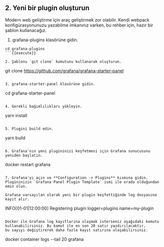## 2. Yeni bir plugin oluşturun

Modern web geliştirme için araç geliştirmek zor olabilir. Kendi webpack konfigürasyonunuzu yazabilme imkanınız varken, bu rehber için, hazır bir şablon kullanacağız.

1. grafana-plugins klasörüne gidin.

```
cd grafana-plugins
```{{execute}}

2. Şablonu `git clone` komutunu kullanarak oluşturun.
```
git clone https://github.com/grafana/grafana-starter-panel
```{{execute}}

3. grafana-starter-panel klasörüne gidin.

```
cd grafana-starter-panel
```{{execute}}

4. Gerekli bağımlılıkları yükleyin.
```
yarn install
```{{execute}}

5. Plugini build edin.
```
yarn build
```{{execute}}

6. Grafana'nın yeni plugininizi keşfetmesi için Grafana sunucusunu yeniden başlatın.

```
docker restart grafana
```{{execute}}

7. Grafana'yı açın ve **Configuration -> Plugins** kısmına gidin. Plugininizin `Grafana Panel Plugin Template` ismi ile orada olduğundan emin olun.

Grafana varsayılan olarak yeni bir plugin keşfettiğinde log dosyasına kayıt alır.
```
INFO[01-01|12:00:00] Registering plugin       logger=plugins name=my-plugin
```

Docker ile Grafana log kayıtlarına ulaşmak isterseniz aşağıdaki komutu kullanabilirsiniz. Bu komut ile en son 20 satır yazdırılacaktır, 
bu sayıyı değiştirerek daha fazla kayıt satırına ulaşabilirsiniz.

```
docker container logs --tail 20 grafana
```{{execute}}
